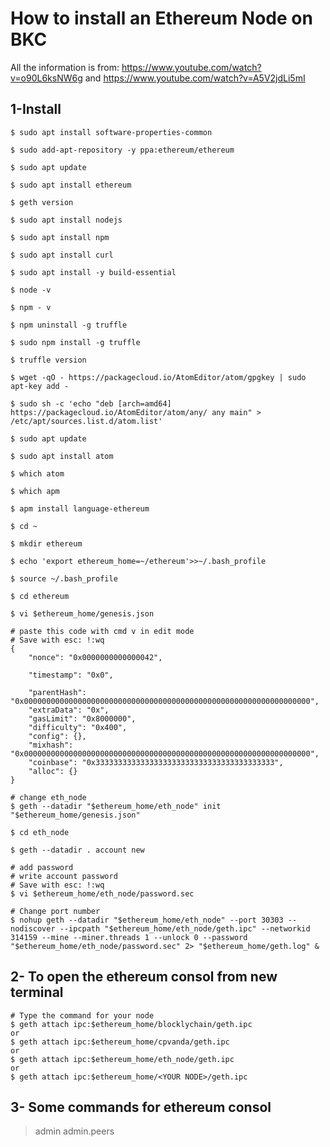 # How to install an Ethereum Node on BKC
All the information is from: https://www.youtube.com/watch?v=o90L6ksNW6g  and  https://www.youtube.com/watch?v=A5V2jdLi5mI

 ## 1-Install 
 
```e1
$ sudo apt install software-properties-common
```
```e2
$ sudo add-apt-repository -y ppa:ethereum/ethereum
```
```e2
$ sudo apt update
```
```e2
$ sudo apt install ethereum
```
```e2
$ geth version
```
```e2
$ sudo apt install nodejs
```
```e2
$ sudo apt install npm
```
```e2
$ sudo apt install curl
```
```e2
$ sudo apt install -y build-essential
```
```e2
$ node -v
```
```e2
$ npm - v
```
```e2
$ npm uninstall -g truffle
```
```e2
$ sudo npm install -g truffle
```
```e2
$ truffle version
```
```e2
$ wget -qO - https://packagecloud.io/AtomEditor/atom/gpgkey | sudo apt-key add -
```
```e2
$ sudo sh -c 'echo "deb [arch=amd64] https://packagecloud.io/AtomEditor/atom/any/ any main" > /etc/apt/sources.list.d/atom.list'
```
```e2
$ sudo apt update
```
```e2
$ sudo apt install atom
```
```e2
$ which atom
```
```e2
$ which apm
```
```e2
$ apm install language-ethereum
```
```e2
$ cd ~
```
```e2
$ mkdir ethereum
```
```e2
$ echo 'export ethereum_home=~/ethereum'>>~/.bash_profile
```
```e2
$ source ~/.bash_profile
```
```e2
$ cd ethereum
```
```e2
$ vi $ethereum_home/genesis.json

# paste this code with cmd v in edit mode
# Save with esc: !:wq
{
    "nonce": "0x0000000000000042",
    
    "timestamp": "0x0",
    
    "parentHash": "0x0000000000000000000000000000000000000000000000000000000000000000",
    "extraData": "0x",
    "gasLimit": "0x8000000",
    "difficulty": "0x400",
    "config": {},
    "mixhash": "0x0000000000000000000000000000000000000000000000000000000000000000",
    "coinbase": "0x3333333333333333333333333333333333333333",
    "alloc": {}
}
```
```e2
# change eth_node
$ geth --datadir "$ethereum_home/eth_node" init "$ethereum_home/genesis.json"
```
```e2
$ cd eth_node
```
```e2
$ geth --datadir . account new
```
```e2
# add password
# write account password
# Save with esc: !:wq
$ vi $ethereum_home/eth_node/password.sec
```
```e2
# Change port number
$ nohup geth --datadir "$ethereum_home/eth_node" --port 30303 --nodiscover --ipcpath "$ethereum_home/eth_node/geth.ipc" --networkid 314159 --mine --miner.threads 1 --unlock 0 --password "$ethereum_home/eth_node/password.sec" 2> "$ethereum_home/geth.log" &
```

## 2- To open the ethereum consol from new terminal

```e2
# Type the command for your node 
$ geth attach ipc:$ethereum_home/blocklychain/geth.ipc
or
$ geth attach ipc:$ethereum_home/cpvanda/geth.ipc
or
$ geth attach ipc:$ethereum_home/eth_node/geth.ipc
or
$ geth attach ipc:$ethereum_home/<YOUR NODE>/geth.ipc
```
## 3- Some commands for ethereum consol
> admin
> admin.peers



